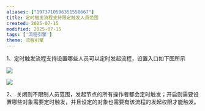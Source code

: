 ```yaml
---
aliases: ["1973710596351558667"]
title: 定时触发流程支持限定触发人员范围
created: 2025-07-15
modified: 2025-07-15
tags: ['流程引擎']
theme: 流程引擎
---
```


1、定时触发流程支持设置哪些人员可以定时发起流程，设置入口如下图所示

![](7346f6ae8af7bb165ea7ff2f076ab994.jpg)

![](44275440dd4adf1d57ce3f4e95ada7e3.jpg)

2、 关闭则不限制人员范围，发起节点的所有操作者都会定时触发；开启则需要设置哪些对象需要定时触发，并且设定的对象也需要有该流程的发起权限才能触发。